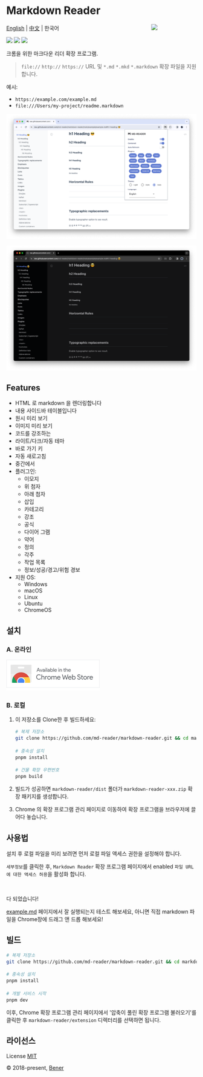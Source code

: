 # Markdown Reader

<img src="./src/images/logo-stroke.svg" align="right" width="120">

[English](./README.md) | [中文](./README-cn.md) | 한국어

[![](https://badgen.net/chrome-web-store/v/medapdbncneneejhbgcjceippjlfkmkg?icon=chrome&color=607cd2)](https://chromewebstore.google.com/detail/md-reader/medapdbncneneejhbgcjceippjlfkmkg) [![](https://badgen.net/chrome-web-store/stars/medapdbncneneejhbgcjceippjlfkmkg?icon=chrome&color=607cd2)](https://chromewebstore.google.com/detail/md-reader/medapdbncneneejhbgcjceippjlfkmkg) [![](https://badgen.net/chrome-web-store/users/medapdbncneneejhbgcjceippjlfkmkg?icon=chrome&color=607cd2)](https://chromewebstore.google.com/detail/md-reader/medapdbncneneejhbgcjceippjlfkmkg)

크롬을 위한 마크다운 리더 확장 프로그램.

> `file://` `http://` `https://` URL 및 `*.md` `*.mkd` `*.markdown` 확장 파일을 지원합니다.

예시:

- `https://example.com/example.md`
- `file:///Users/my-project/readme.markdown`

![배너1](./example/example-1.png)

![배너2](./example/example-2.png)

## Features

- HTML 로 markdown 을 렌더링합니다
- 내용 사이드바 테이블입니다
- 원시 미리 보기
- 이미지 미리 보기
- 코드를 강조하는
- 라이트/다크/자동 테마
- 바로 가기 키
- 자동 새로고침
- 중간에서
- 플러그인:
  - 이모지
  - 위 첨자
  - 아래 첨자
  - 삽입
  - 카테고리
  - 강조
  - 공식
  - 다이어 그램
  - 약어
  - 정의
  - 각주
  - 작업 목록
  - 정보/성공/경고/위험 경보
- 지원 OS:
  - Windows
  - macOS
  - Linux
  - Ubuntu
  - ChromeOS

## 설치

### A. 온라인

<a href="https://chromewebstore.google.com/detail/md-reader/medapdbncneneejhbgcjceippjlfkmkg" target="_blank"><img src="./src/images/chrome-web-store.svg" alt="Chrome Web Store" style="width:247px"/></a>

### B. 로컬

1. 이 저장소를 Clone한 후 빌드하세요:

   ```bash
   # 복제 저장소
   git clone https://github.com/md-reader/markdown-reader.git && cd markdown-reader

   # 종속성 설치
   pnpm install

   # 건물 확장 우편번호
   pnpm build
   ```

2. 빌드가 성공하면 `markdown-reader/dist` 폴더가 `markdown-reader-xxx.zip` 확장 패키지를 생성합니다.

3. Chrome 의 확장 프로그램 관리 페이지로 이동하여 확장 프로그램을 브라우저에 끌어다 놓습니다.

## 사용법

설치 후 로컬 파일을 미리 보려면 먼저 로컬 파일 액세스 권한을 설정해야 합니다.

`세부정보`를 클릭한 후, `Markdown Reader` 확장 프로그램 페이지에서 enabled `파일 URL에 대한 액세스 허용`을 활성화 합니다.

<br/>

다 되었습니다!

[example.md](https://raw.githubusercontent.com/md-reader/markdown-reader/main/example/example.md) 페이지에서 잘 실행되는지 테스트 해보세요, 아니면 직접 markdown 파일을 Chrome창에 드래그 앤 드롭 해보세요!

## 빌드

```bash
# 복제 저장소
git clone https://github.com/md-reader/markdown-reader.git && cd markdown-reader

# 종속성 설치
pnpm install

# 개발 서비스 시작
pnpm dev
```

이후, Chrome 확장 프로그램 관리 페이지에서 '압축이 풀린 확장 프로그램 불러오기'를 클릭한 후 `markdown-reader/extension` 디렉터리를 선택하면 됩니다.

## 라이선스

License [MIT](https://github.com/md-reader/markdown-reader/blob/main/LICENSE)

© 2018-present, [Bener](https://github.com/Heroor)
